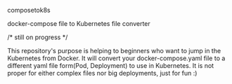composetok8s

docker-compose file to Kubernetes file converter

/* still on progress */

This repository's purpose is helping to beginners who want to jump in the Kubernetes from Docker. It will convert your docker-compose.yaml file to a different yaml file form(Pod, Deployment) to use in Kubernetes. It is not proper for either complex files nor big deployments, just for fun :)